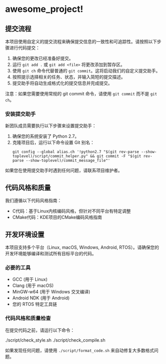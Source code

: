 # awesome_project!

## 提交流程

本项目使用自定义的提交流程来确保提交信息的一致性和可追踪性。请按照以下步骤进行代码提交：

1. 确保您的更改已经准备好提交。
2. 运行 `git add .` 或 `git add <file>` 将更改添加到暂存区。
3. 使用 `git ch` 命令代替普通的 `git commit`。这将启动我们的自定义提交助手。
4. 按照提示选择相关的任务、状态，并输入简短的提交描述。
5. 提交助手将自动生成格式化的提交信息并完成提交。

注意：如果您需要使用常规的 git commit 命令，请使用 `git commit` 而不是 `git ch`。

### 安装提交助手

新团队成员需要执行以下步骤来设置提交助手：

1. 确保您的系统安装了 Python 2.7。
2. 克隆项目后，运行以下命令设置 Git 别名：
   ```
   git config --global alias.ch '!python2.7 "$(git rev-parse --show-toplevel)/script/commit_helper.py" && git commit -F "$(git rev-parse --show-toplevel)/commit_message_file"'
   ```

如果您在使用提交助手时遇到任何问题，请联系项目维护者。

## 代码风格和质量

我们遵循以下代码风格指南：

- C代码：基于Linux内核编码风格，但针对不同平台有特定调整
- CMake代码：KDE项目的CMake编码风格指南

## 开发环境设置

本项目支持多个平台（Linux, macOS, Windows, Android, RTOS）。请确保您的开发环境能够编译和测试所有目标平台的代码。

### 必要的工具

- GCC (用于 Linux)
- Clang (用于 macOS)
- MinGW-w64 (用于 Windows 交叉编译)
- Android NDK (用于 Android)
- 您的 RTOS 特定工具链

### 代码风格和质量检查

在提交代码之前，请运行以下命令：

./script/check_style.sh
./script/check_compile.sh

如果发现任何问题，请使用 `./script/format_code.sh` 来自动修复大多数格式问题。
